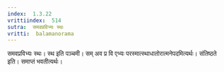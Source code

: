 ```yaml
---
index:  1.3.22
vrittiindex:  514
sutra:  समवप्रविभ्यः स्थः
vritti:  balamanorama 
---
```


समवप्रविभ्यः स्थः। स्थ इति पञ्चमी। सम् अव प्र वि एभ्यः परस्मात्स्थाधातोरात्मनेपदमित्यर्थः। संतिष्ठते इति। समाप्तं भवतीत्यर्थः। 

